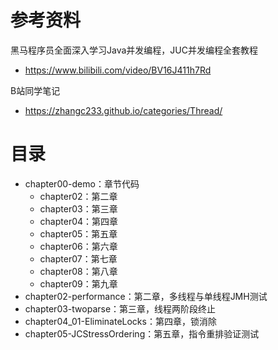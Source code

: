 # 参考资料
黑马程序员全面深入学习Java并发编程，JUC并发编程全套教程
- https://www.bilibili.com/video/BV16J411h7Rd

B站同学笔记
- https://zhangc233.github.io/categories/Thread/

# 目录
- chapter00-demo：章节代码
    - chapter02：第二章
    - chapter03：第三章
    - chapter04：第四章
    - chapter05：第五章
    - chapter06：第六章
    - chapter07：第七章
    - chapter08：第八章
    - chapter09：第九章
- chapter02-performance：第二章，多线程与单线程JMH测试
- chapter03-twoparse：第三章，线程两阶段终止
- chapter04_01-EliminateLocks：第四章，锁消除
- chapter05-JCStressOrdering：第五章，指令重排验证测试